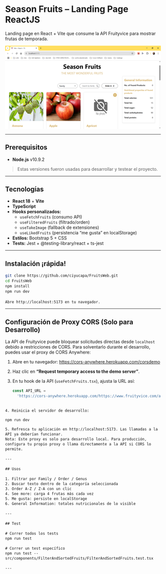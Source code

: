# Season Fruits – Landing Page ReactJS
Landing page en React + Vite que consume la API Fruityvice para mostrar frutas de temporada.

![Vista previa](./public/assets/vistaPrevia.png)

---

## Prerequisitos

- **Node.js** v10.9.2 

> Estas versiones fueron usadas para desarrollar y testear el proyecto. 
---

## Tecnologías

- **React 18** + **Vite**  
- **TypeScript**  
- **Hooks personalizados:**  
  - `useFetchFruits` (consumo API)  
  - `useFilteredFruits` (filtrado/orden)  
  - `useTakeImage` (fallback de extensiones)  
  - `useLikedFruits` (persistencia “me gusta” en localStorage)  
- **Estilos:** Bootstrap 5 + CSS  
- **Tests:** Jest + @testing-library/react + ts-jest

---

## Instalación ¡rápida!

```bash
git clone https://github.com/ciyucapa/FruitsWeb.git
cd FruitsWeb
npm install
npm run dev

Abre http://localhost:5173 en tu navegador.
```
---

## Configuración de Proxy CORS (Solo para Desarrollo)

La API de Fruityvice puede bloquear solicitudes directas desde `localhost` debido a restricciones de CORS. Para solventarlo durante el desarrollo, puedes usar el proxy de CORS Anywhere:

1. Abre en tu navegador: https://cors-anywhere.herokuapp.com/corsdemo  
2. Haz clic en **“Request temporary access to the demo server”**.  
3. En tu hook de la API (`useFetchFruits.tsx`), ajusta la URL así:

   ```ts
   const API_URL =
     'https://cors-anywhere.herokuapp.com/https://www.fruityvice.com/api/fruit/all';
  ```

4. Reinicia el servidor de desarrollo:
  ```
    npm run dev
  ```
5. Refresca tu aplicación en http://localhost:5173. Las llamadas a la API ya deberían funcionar.
Nota: Este proxy es solo para desarrollo local. Para producción, configura tu propio proxy o llama directamente a la API si CORS lo permite.

---

## Usos

  1. Filtrar por Family / Order / Genus
  2. Buscar texto dentro de la categoría seleccionada
  3. Order A-Z / Z-A con un clic
  4. See more: carga 4 frutas más cada vez
  5. Me gusta: persiste en localStorage
  6. General Information: totales nutricionales de lo visible

---

## Test

  # Correr todos los tests
  npm run test

  # Correr un test específico
  npm run test -- src/components/FilterAndSortedFruits/FilterAndSortedFruits.test.tsx

---

